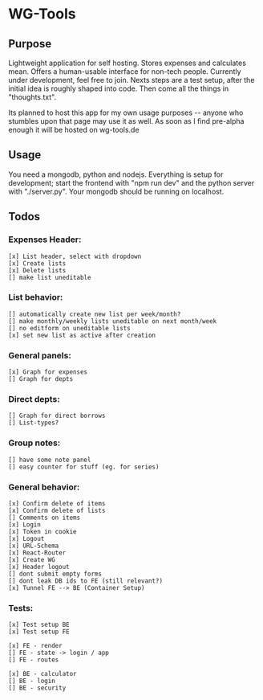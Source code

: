 # WG-Tools

## Purpose

Lightweight application for self hosting. Stores expenses and calculates mean. Offers a human-usable interface for non-tech people. Currently under development, feel free to join. Nexts steps are a test setup, after the initial idea is roughly shaped into code. Then come all the things in "thoughts.txt".

Its planned to host this app for my own usage purposes -- anyone who stumbles upon that page may use it as well. As soon as I find pre-alpha enough it will be hosted on wg-tools.de


## Usage

You need a mongodb, python and nodejs.
Everything is setup for development; start the frontend with "npm run dev" and the python server with "./server.py". Your mongodb should be running on localhost.


## Todos

### Expenses Header:
    [x] List header, select with dropdown 
    [x] Create lists
    [x] Delete lists
    [] make list uneditable

### List behavior:
    [] automatically create new list per week/month?
    [] make monthly/weekly lists uneditable on next month/week
    [] no editform on uneditable lists
    [x] set new list as active after creation

### General panels:
    [x] Graph for expenses
    [] Graph for depts

### Direct depts:
	[] Graph for direct borrows
    [] List-types?


### Group notes:
	[] have some note panel
	[] easy counter for stuff (eg. for series)


### General behavior:
	[x] Confirm delete of items
	[x] Confirm delete of lists
	[] Comments on items
	[x] Login
	[x] Token in cookie
	[x] Logout
	[x] URL-Schema
	[x] React-Router
	[x] Create WG
	[x] Header logout
	[] dont submit empty forms
	[] dont leak DB ids to FE (still relevant?)
	[x] Tunnel FE --> BE (Container Setup)


### Tests:

	[x] Test setup BE
	[x] Test setup FE

    [x] FE - render
    [] FE - state -> login / app
    [] FE - routes

    [x] BE - calculator
    [] BE - login
    [] BE - security
    

